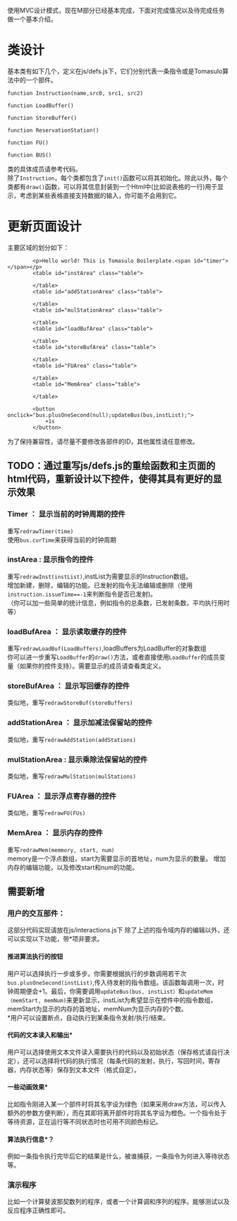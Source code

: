 使用MVC设计模式，现在M部分已经基本完成，下面对完成情况以及待完成任务做一个基本介绍。  

# 类设计
基本类有如下几个，定义在js/defs.js下，它们分别代表一条指令或是Tomasulo算法中的一个部件。

```
function Instruction(name,src0, src1, src2) 

function LoadBuffer()                       

function StoreBuffer()

function ReservationStation()

function FU()

function BUS()
```
类的具体成员请参考代码。  
除了`Instruction`，每个类都包含了`init()`函数可以将其初始化。除此以外，每个类都有`draw()`函数，可以将其信息封装到一个Html中(比如说表格的一行)用于显示，考虑到某些表格直接支持数据的输入，你可能不会用到它。


# 更新页面设计
主要区域的划分如下：

```
        <p>Hello world! This is Tomasulo Boilerplate.<span id="timer"></span></p>
        <table id="instArea" class="table">

        </table>
        <table id="addStationArea" class="table">

        </table>
        <table id="mulStationArea" class="table">

        </table>
        <table id="loadBufArea" class="table">

        </table>
        <table id="storeBufArea" class="table">

        </table>
        <table id="FUArea" class="table">

        </table>
        <table id="MemArea" class="table">

        </table>

        <button onclick="bus.plusOneSecond(null);updateBus(bus,instList);">
            +1s
        </button>
```
为了保持兼容性，请尽量不要修改各部件的ID，其他属性请任意修改。
## TODO：通过重写js/defs.js的重绘函数和主页面的html代码，重新设计以下控件，使得其具有更好的显示效果
###  Timer ： 显示当前的时钟周期的控件
重写`redrawTimer(time)`  
使用`bus.curTime`来获得当前的时钟周期

### instArea : 显示指令的控件
重写`redrawInst(instList)`,instList为需要显示的Instruction数组。  
增加新建，删除，编辑的功能。已发射的指令无法编辑或删除（使用`instruction.issueTime==-1`来判断指令是否已发射)。  
（你可以加一些简单的统计信息，例如指令的总条数，已发射条数，平均执行用时等）  

### loadBufArea ： 显示读取缓存的控件
重写`redrawLoadBuf(LoadBuffers)`,loadBuffers为LoadBuffer的对象数组  
你可以进一步重写`LoadBuffer`的`draw()`方法，或者直接使用`LoadBuffer`的成员变量（如果你的控件支持）。需要显示的成员请查看类定义。

### storeBufArea ： 显示写回缓存的控件
类似地，重写`redrawStoreBuf(storeBuffers)`

### addStationArea ： 显示加减法保留站的控件
类似地，重写`redrawAddStation(addStations)`

### mulStationArea : 显示乘除法保留站的控件
类似地，重写`redrawMulStation(mulStations)`

### FUArea ： 显示浮点寄存器的控件
类似地，重写`redrawFU(FUs)`

### MemArea ： 显示内存的控件
重写`redrawMem(memmory, start, num)`  
memory是一个浮点数组，start为需要显示的首地址，num为显示的数量。
增加内存的编辑功能，以及修改start和num的功能。

## 需要新增
### 用户的交互部件：  
这部分代码实现请放在js/interactions.js下
除了上述的指令域内存的编辑以外，还可以实现以下功能，带*项非要求。
#### 推进算法执行的按钮
用户可以选择执行一步或多步。你需要根据执行的步数调用若干次`bus.plusOneSecond(instList)`,传入待发射的指令数组。该函数每调用一次，时钟周期便会+1。最后，你需要调用`updateBus(bus, instList）`和`updateMem（memStart, memNum)`来更新显示，instList为希望显示在控件中的指令数组，memStart为显示的内存的首地址，memNum为显示内存的个数。    
\*用户可以设置断点，自动执行到某条指令发射/执行/结束。
#### 代码的文本读入和输出*
用户可以选择使用文本文件读入需要执行的代码以及初始状态（保存格式请自行决定），还可以选择将代码的执行情况（每条代码的发射，执行，写回时间，寄存器，内存状态等）保存到文本文件（格式自定）。
#### 一些动画效果*
比如指令刚进入某一个部件时将其名字设为绿色（如果采用draw方法，可以传入额外的参数方便判断），而在其即将离开部件时将其名字设为橙色。一个指令处于等待资源，正在运行等不同状态时也可用不同颜色标记。
#### 算法执行信息*？
例如一条指令执行完毕后它的结果是什么，被谁捕获，一条指令为何进入等待状态等。
### 演示程序
比如一个计算斐波那契数列的程序，或者一个计算调和序列的程序。能够测试以及反应程序正确性即可。